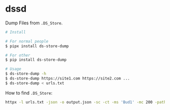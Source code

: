 # dssd

Dump Files from `.DS_Store`.

```bash
# Install

# For normal people
$ pipx install ds-store-dump

# For other
$ pip install ds-store-dump

# Usage
$ ds-store-dump -h
$ ds-store-dump https://site1.com https://site2.com ...
$ ds-store-dump < urls.txt
```

How to find `.DS_Store`:

```bash
httpx -l urls.txt -json -o output.json -sc -ct -ms 'Bud1' -mc 200 -path /.DS_Store
```
